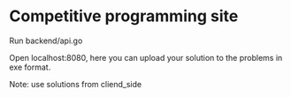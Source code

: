 # Competitive programming site
Run backend/api.go

Open localhost:8080, here you can upload your solution to the problems in exe format.

Note: use solutions from cliend_side
